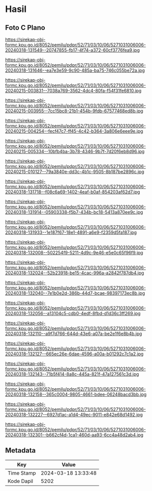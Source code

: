 # Hasil

## Foto C Plano

https://sirekap-obj-formc.kpu.go.id/8052/pemilu/pdpr/52/71/03/10/06/5271031006006-20240318-131549--20747855-fb17-4f74-a372-60cf3776fea9.jpg

https://sirekap-obj-formc.kpu.go.id/8052/pemilu/pdpr/52/71/03/10/06/5271031006006-20240318-131646--ea7e3e59-9c90-485a-ba75-746c055be72a.jpg

https://sirekap-obj-formc.kpu.go.id/8052/pemilu/pdpr/52/71/03/10/06/5271031006006-20240215-003831--7038a769-3562-4dc4-80fa-f54f31fe6810.jpg

https://sirekap-obj-formc.kpu.go.id/8052/pemilu/pdpr/52/71/03/10/06/5271031006006-20240215-003955--7cc15bc8-21b1-454b-9fdb-67577468ed8b.jpg

https://sirekap-obj-formc.kpu.go.id/8052/pemilu/pdpr/52/71/03/10/06/5271031006006-20240215-004254--fecf47c7-ff45-4c42-b364-3a806e6eee9e.jpg

https://sirekap-obj-formc.kpu.go.id/8052/pemilu/pdpr/52/71/03/10/06/5271031006006-20240215-005334--10bfb4ba-3b78-4346-9b7f-7d20f6eb8d96.jpg

https://sirekap-obj-formc.kpu.go.id/8052/pemilu/pdpr/52/71/03/10/06/5271031006006-20240215-010127--79a3840e-dd3c-4b1c-9505-8b187be2896c.jpg

https://sirekap-obj-formc.kpu.go.id/8052/pemilu/pdpr/52/71/03/10/06/5271031006006-20240318-131718--f08c6a69-1402-4eaf-b0af-854203af62d7.jpg

https://sirekap-obj-formc.kpu.go.id/8052/pemilu/pdpr/52/71/03/10/06/5271031006006-20240318-131914--05903338-f5b7-434b-bc18-5413a870ee9c.jpg

https://sirekap-obj-formc.kpu.go.id/8052/pemilu/pdpr/52/71/03/10/06/5271031006006-20240318-131933--1e187f67-18e1-4891-a6e9-f2359d5fa187.jpg

https://sirekap-obj-formc.kpu.go.id/8052/pemilu/pdpr/52/71/03/10/06/5271031006006-20240318-132008--502254f9-5211-4d9c-9e46-e5e0c65f96f9.jpg

https://sirekap-obj-formc.kpu.go.id/8052/pemilu/pdpr/52/71/03/10/06/5271031006006-20240318-132024--52b23918-be15-4cac-996a-a2842f787db4.jpg

https://sirekap-obj-formc.kpu.go.id/8052/pemilu/pdpr/52/71/03/10/06/5271031006006-20240318-132040--7e1b0e2d-386b-44d7-bcae-98397173ec8b.jpg

https://sirekap-obj-formc.kpu.go.id/8052/pemilu/pdpr/52/71/03/10/06/5271031006006-20240318-132056--a13104c5-cdb0-4edf-8fbd-d1d36c3ff269.jpg

https://sirekap-obj-formc.kpu.go.id/8052/pemilu/pdpr/52/71/03/10/06/5271031006006-20240318-132110--a9f7d766-644d-43e6-a07a-be2e1f6e8b4b.jpg

https://sirekap-obj-formc.kpu.go.id/8052/pemilu/pdpr/52/71/03/10/06/5271031006006-20240318-132127--665ec26e-6dae-4596-a00a-b01292c7c1a2.jpg

https://sirekap-obj-formc.kpu.go.id/8052/pemilu/pdpr/52/71/03/10/06/5271031006006-20240318-132143--71b5f414-8a8c-445a-821f-47a127561c3d.jpg

https://sirekap-obj-formc.kpu.go.id/8052/pemilu/pdpr/52/71/03/10/06/5271031006006-20240318-132158--365c0004-9805-4661-bdee-06248bacd3bb.jpg

https://sirekap-obj-formc.kpu.go.id/8052/pemilu/pdpr/52/71/03/10/06/5271031006006-20240318-132227--6927d1ac-a1d4-49ec-9011-e842e68d1492.jpg

https://sirekap-obj-formc.kpu.go.id/8052/pemilu/pdpr/52/71/03/10/06/5271031006006-20240318-132301--b662cf4d-1ca1-460d-aa93-6cc4a48d2ab4.jpg


## Metadata

| Key        | Value               |
| ---------- | ------------------- |
| Time Stamp | 2024-03-18 13:33:48 |
| Kode Dapil | 5202                |



